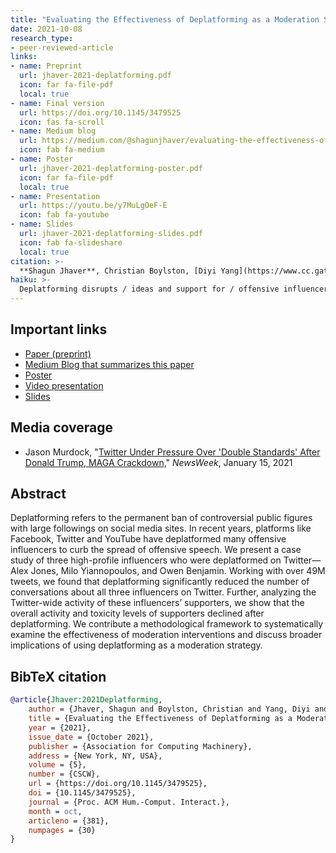 ```yaml
---
title: "Evaluating the Effectiveness of Deplatforming as a Moderation Strategy on Twitter"
date: 2021-10-08
research_type: 
- peer-reviewed-article
links:
- name: Preprint
  url: jhaver-2021-deplatforming.pdf
  icon: far fa-file-pdf
  local: true
- name: Final version
  url: https://doi.org/10.1145/3479525
  icon: fas fa-scroll
- name: Medium blog
  url: https://medium.com/@shagunjhaver/evaluating-the-effectiveness-of-deplatforming-as-a-moderation-strategy-on-twitter-39a4265ccbe4
  icon: fab fa-medium  
- name: Poster
  url: jhaver-2021-deplatforming-poster.pdf
  icon: far fa-file-pdf
  local: true
- name: Presentation
  url: https://youtu.be/y7MuLgOeF-E
  icon: fab fa-youtube
- name: Slides
  url: jhaver-2021-deplatforming-slides.pdf
  icon: fab fa-slideshare
  local: true  
citation: >-
  **Shagun Jhaver**, Christian Boylston, [Diyi Yang](https://www.cc.gatech.edu/~dyang888/), and [Amy Bruckman](https://www.cc.gatech.edu/fac/Amy.Bruckman/), “Evaluating the Effectiveness of Deplatforming as a Moderation Strategy on Twitter,” *Proc. ACM Hum.-Comput. Interact. 5*, CSCW2, Article 381 (October 2021), 30 pages, DOI: [`10.1145/3479525`](https://doi.org/10.1145/3479525) 
haiku: >-
  Deplatforming disrupts / ideas and support for / offensive influencers.
---
```


## Important links

- [Paper (preprint)](jhaver-2021-deplatforming.pdf)
- [Medium Blog that summarizes this paper](https://medium.com/@shagunjhaver/evaluating-the-effectiveness-of-deplatforming-as-a-moderation-strategy-on-twitter-39a4265ccbe4)
- [Poster](jhaver-2021-deplatforming-poster.pdf)
- [Video presentation](https://youtu.be/y7MuLgOeF-E)
- [Slides](jhaver-2021-deplatforming-slides.pdf)

## Media coverage
- Jason Murdock, "[Twitter Under Pressure Over 'Double Standards' After Donald Trump, MAGA Crackdown,](https://www.newsweek.com/twitter-donald-trump-maga-crackdown-double-standards-content-moderation-1561918)" *NewsWeek*, January 15, 2021

## Abstract

Deplatforming refers to the permanent ban of controversial public figures with large followings on social media sites. In recent years, platforms like Facebook, Twitter and YouTube have deplatformed many offensive influencers to curb the spread of offensive speech. We present a case study of three high-profile influencers who were deplatformed on Twitter—Alex Jones, Milo Yiannopoulos, and Owen Benjamin. Working with over 49M tweets, we found that deplatforming significantly reduced the number of conversations about all three influencers on Twitter. Further, analyzing the Twitter-wide activity of these influencers’ supporters, we show that the overall activity and toxicity levels of supporters declined after deplatforming. We contribute a methodological framework to systematically examine the effectiveness of moderation interventions and discuss broader implications of using deplatforming as a moderation strategy.


## BibTeX citation

```bibtex
@article{Jhaver:2021Deplatforming,
    author = {Jhaver, Shagun and Boylston, Christian and Yang, Diyi and Bruckman, Amy},
    title = {Evaluating the Effectiveness of Deplatforming as a Moderation Strategy on Twitter},
    year = {2021},
    issue_date = {October 2021},
    publisher = {Association for Computing Machinery},
    address = {New York, NY, USA},
    volume = {5},
    number = {CSCW},
    url = {https://doi.org/10.1145/3479525},
    doi = {10.1145/3479525},
    journal = {Proc. ACM Hum.-Comput. Interact.},
    month = oct,
    articleno = {381},
    numpages = {30}
}
```
